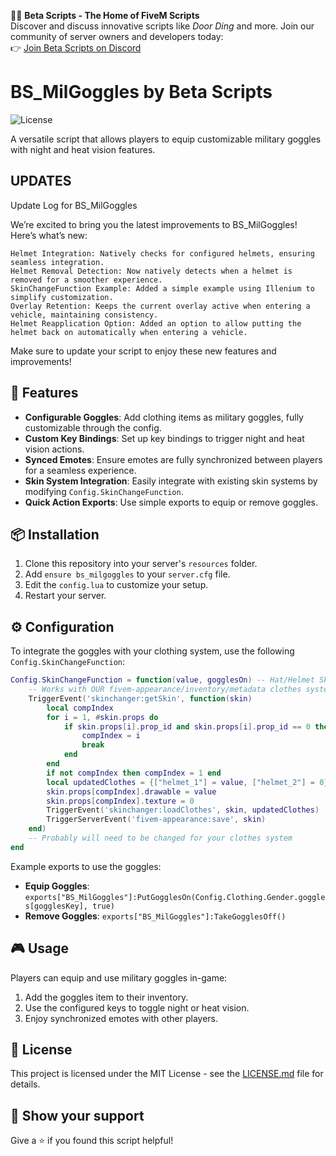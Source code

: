 🚪💥 **Beta Scripts - The Home of FiveM Scripts**  
Discover and discuss innovative scripts like *Door Ding* and more. Join our community of server owners and developers today:  
👉 [Join Beta Scripts on Discord](https://discord.gg/D36ZXnKr2H)  

# BS_MilGoggles by Beta Scripts

![License](https://img.shields.io/badge/license-MIT-blue.svg)

A versatile script that allows players to equip customizable military goggles with night and heat vision features.

## UPDATES

 Update Log for BS_MilGoggles 

We’re excited to bring you the latest improvements to BS_MilGoggles! Here’s what’s new:

    Helmet Integration: Natively checks for configured helmets, ensuring seamless integration.
    Helmet Removal Detection: Now natively detects when a helmet is removed for a smoother experience.
    SkinChangeFunction Example: Added a simple example using Illenium to simplify customization.
    Overlay Retention: Keeps the current overlay active when entering a vehicle, maintaining consistency.
    Helmet Reapplication Option: Added an option to allow putting the helmet back on automatically when entering a vehicle.

Make sure to update your script to enjoy these new features and improvements!

## 🌟 Features

- **Configurable Goggles**: Add clothing items as military goggles, fully customizable through the config.
- **Custom Key Bindings**: Set up key bindings to trigger night and heat vision actions.
- **Synced Emotes**: Ensure emotes are fully synchronized between players for a seamless experience.
- **Skin System Integration**: Easily integrate with existing skin systems by modifying `Config.SkinChangeFunction`.
- **Quick Action Exports**: Use simple exports to equip or remove goggles.

## 📦 Installation

1. Clone this repository into your server's `resources` folder.
2. Add `ensure bs_milgoggles` to your `server.cfg` file.
3. Edit the `config.lua` to customize your setup.
4. Restart your server.

## ⚙️ Configuration

To integrate the goggles with your clothing system, use the following `Config.SkinChangeFunction`:

```lua
Config.SkinChangeFunction = function(value, gogglesOn) -- Hat/Helmet Skin ID, Goggles On Check
    -- Works with OUR fivem-appearance/inventory/metadata clothes system
    TriggerEvent('skinchanger:getSkin', function(skin)
        local compIndex
        for i = 1, #skin.props do 
            if skin.props[i].prop_id and skin.props[i].prop_id == 0 then 
                compIndex = i 
                break 
            end 
        end
        if not compIndex then compIndex = 1 end
        local updatedClothes = {["helmet_1"] = value, ["helmet_2"] = 0}
        skin.props[compIndex].drawable = value
        skin.props[compIndex].texture = 0
        TriggerEvent('skinchanger:loadClothes', skin, updatedClothes)
        TriggerServerEvent('fivem-appearance:save', skin)
    end)
    -- Probably will need to be changed for your clothes system
end
```

Example exports to use the goggles:

- **Equip Goggles**: `exports["BS_MilGoggles"]:PutGogglesOn(Config.Clothing.Gender.goggles[gogglesKey], true)`
- **Remove Goggles**: `exports["BS_MilGoggles"]:TakeGogglesOff()`

## 🎮 Usage

Players can equip and use military goggles in-game:

1. Add the goggles item to their inventory.
2. Use the configured keys to toggle night or heat vision.
3. Enjoy synchronized emotes with other players.

## 📝 License

This project is licensed under the MIT License - see the [LICENSE.md](LICENSE.md) file for details.

## 👏 Show your support

Give a ⭐️ if you found this script helpful!
